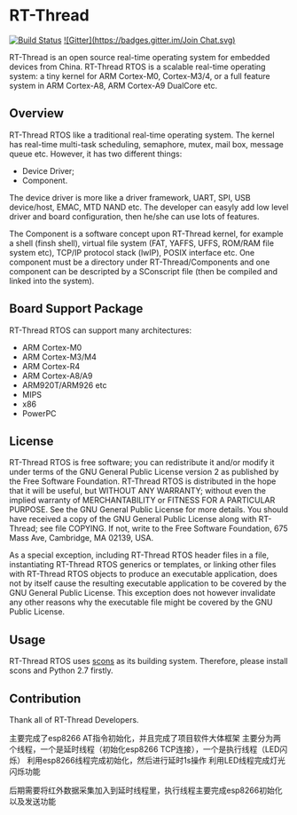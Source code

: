 # RT-Thread #

[![Build Status](https://travis-ci.org/RT-Thread/rt-thread.png)](https://travis-ci.org/RT-Thread/rt-thread)
[![Gitter](https://badges.gitter.im/Join Chat.svg)](https://gitter.im/RT-Thread/rt-thread?utm_source=badge&utm_medium=badge&utm_campaign=pr-badge&utm_content=badge)

RT-Thread is an open source real-time operating system for embedded devices from China. RT-Thread RTOS is a scalable real-time operating system: a tiny kernel for ARM Cortex-M0, Cortex-M3/4, or a full feature system in ARM Cortex-A8, ARM Cortex-A9 DualCore etc. 

## Overview ##

RT-Thread RTOS like a traditional real-time operating system. The kernel has real-time multi-task scheduling, semaphore, mutex, mail box, message queue etc. However, it has two different things:

* Device Driver;
* Component. 

The device driver is more like a driver framework, UART, SPI, USB device/host, EMAC, MTD NAND etc. The developer can easyly add low level driver and board configuration, then he/she can use lots of features. 

The Component is a software concept upon RT-Thread kernel, for example a shell (finsh shell), virtual file system (FAT, YAFFS, UFFS, ROM/RAM file system etc), TCP/IP protocol stack (lwIP), POSIX interface etc. One component must be a directory under RT-Thread/Components and one component can be descripted by a SConscript file (then be compiled and linked into the system).

## Board Support Package ##

RT-Thread RTOS can support many architectures:

* ARM Cortex-M0
* ARM Cortex-M3/M4
* ARM Cortex-R4
* ARM Cortex-A8/A9
* ARM920T/ARM926 etc
* MIPS 
* x86
* PowerPC

## License ##

RT-Thread RTOS is free software; you can redistribute it and/or modify it under terms of the GNU General Public License version 2 as published by the Free Software Foundation. RT-Thread RTOS is distributed in the hope that it will be useful, but WITHOUT ANY WARRANTY; without even the implied warranty of MERCHANTABILITY or FITNESS FOR A PARTICULAR PURPOSE. See the GNU General Public License for more details. You should have received a copy of the GNU General Public License along with RT-Thread; see file COPYING. If not, write to the Free Software Foundation, 675 Mass Ave, Cambridge, MA 02139, USA.

As a special exception, including RT-Thread RTOS header files in a file, instantiating RT-Thread RTOS generics or templates, or linking other files with RT-Thread RTOS objects to produce an executable application, does not by itself cause the resulting executable application to be covered by the GNU General Public License. This exception does not however invalidate any other reasons why the executable file might be covered by the GNU Public License.

## Usage ##

RT-Thread RTOS uses [scons](http://www.scons.org) as its building system. Therefore, please install scons and Python 2.7 firstly. 

## Contribution ##

Thank all of RT-Thread Developers. 

主要完成了esp8266 AT指令初始化，并且完成了项目软件大体框架
主要分为两个线程，一个是延时线程（初始化esp8266 TCP连接），一个是执行线程（LED闪烁）
利用esp8266线程完成初始化，然后进行延时1s操作
利用LED线程完成灯光闪烁功能

后期需要将红外数据采集加入到延时线程里，执行线程主要完成esp8266初始化以及发送功能